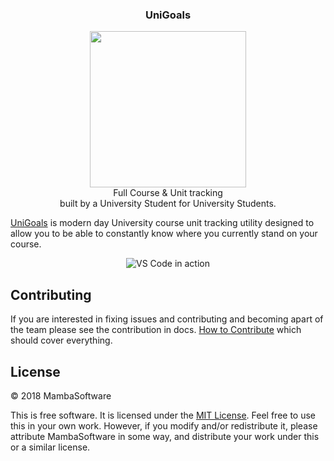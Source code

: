 <div>
    <h3 align="center">UniGoals</h3>
    <p align="center">
        <img align="center" height=250px width=auto src=https://unigoals.co.uk/components/resources/images/logo.svg>
        <br>Full Course & Unit tracking<br>
    built by a University Student for University Students.
    </p>
</div>


[UniGoals](https://unigoals.co.uk/) is modern day University course unit tracking utility designed to allow you to be able to constantly know where you currently stand on your course.

<p align="center">
  <img alt="VS Code in action" src="https://i.imgur.com/ROKL25p.png">
</p>

## Contributing

If you are interested in fixing issues and contributing and becoming apart of the team please see the contribution in docs. [How to Contribute](https://github.com/MambaSoftware/unigoals/tree/master/docs/Contribution.md) which should cover everything.

## License

&copy; 2018 MambaSoftware

This is free software. It is licensed under the [MIT License](http://opensource.org/licenses/MIT). Feel free to use this in your own work. However, if you modify and/or redistribute it, please attribute MambaSoftware in some way, and distribute your work under this or a similar license.
